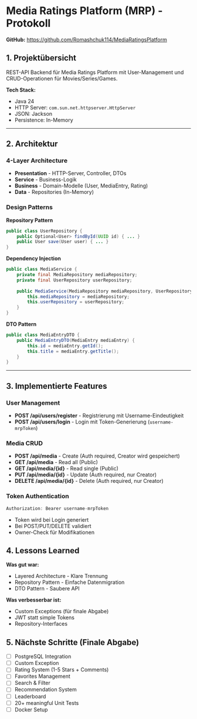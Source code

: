 # Media Ratings Platform (MRP) - Protokoll

**GitHub:** https://github.com/Romashchuk114/MediaRatingsPlatform  

## 1. Projektübersicht

REST-API Backend für Media Ratings Platform mit User-Management und CRUD-Operationen für Movies/Series/Games.

**Tech Stack:**
- Java 24
- HTTP Server: `com.sun.net.httpserver.HttpServer`
- JSON: Jackson
- Persistence: In-Memory

---

## 2. Architektur

### 4-Layer Architecture

- **Presentation** - HTTP-Server, Controller, DTOs
- **Service** - Business-Logik
- **Business** - Domain-Modelle (User, MediaEntry, Rating)
- **Data** - Repositories (In-Memory)

### Design Patterns

**Repository Pattern**
```java
public class UserRepository {
    public Optional<User> findById(UUID id) { ... }
    public User save(User user) { ... }
}
```

**Dependency Injection**
```java
public class MediaService {
    private final MediaRepository mediaRepository;
    private final UserRepository userRepository;
    
    public MediaService(MediaRepository mediaRepository, UserRepository userRepository) {
        this.mediaRepository = mediaRepository;
        this.userRepository = userRepository;
    }
}
```

**DTO Pattern**
```java
public class MediaEntryDTO {
    public MediaEntryDTO(MediaEntry mediaEntry) {
        this.id = mediaEntry.getId();
        this.title = mediaEntry.getTitle();
    }
}
```

---

## 3. Implementierte Features

### User Management
- **POST /api/users/register** - Registrierung mit Username-Eindeutigkeit
- **POST /api/users/login** - Login mit Token-Generierung (`username-mrpToken`)

### Media CRUD
- **POST /api/media** - Create (Auth required, Creator wird gespeichert)
- **GET /api/media** - Read all (Public)
- **GET /api/media/{id}** - Read single (Public)
- **PUT /api/media/{id}** - Update (Auth required, nur Creator)
- **DELETE /api/media/{id}** - Delete (Auth required, nur Creator)

### Token Authentication
```java
Authorization: Bearer username-mrpToken
```
- Token wird bei Login generiert
- Bei POST/PUT/DELETE validiert
- Owner-Check für Modifikationen


## 4. Lessons Learned

**Was gut war:**
- Layered Architecture - Klare Trennung
- Repository Pattern - Einfache Datenmigration
- DTO Pattern - Saubere API

**Was verbesserbar ist:**
- Custom Exceptions (für finale Abgabe)
- JWT statt simple Tokens
- Repository-Interfaces


## 5. Nächste Schritte (Finale Abgabe)

- [ ] PostgreSQL Integration
- [ ] Custom Exception
- [ ] Rating System (1-5 Stars + Comments)
- [ ] Favorites Management
- [ ] Search & Filter
- [ ] Recommendation System
- [ ] Leaderboard
- [ ] 20+ meaningful Unit Tests
- [ ] Docker Setup

